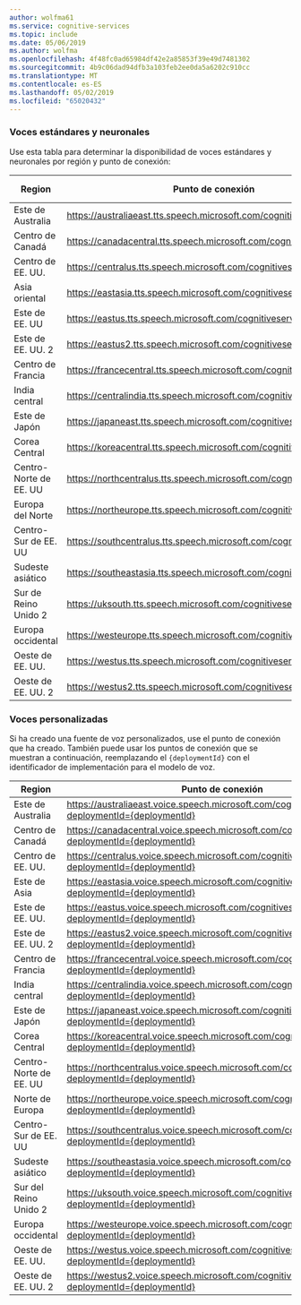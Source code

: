 ```yaml
---
author: wolfma61
ms.service: cognitive-services
ms.topic: include
ms.date: 05/06/2019
ms.author: wolfma
ms.openlocfilehash: 4f48fc0ad65984df42e2a85853f39e49d7481302
ms.sourcegitcommit: 4b9c06dad94dfb3a103feb2ee0da5a6202c910cc
ms.translationtype: MT
ms.contentlocale: es-ES
ms.lasthandoff: 05/02/2019
ms.locfileid: "65020432"
---
```

### <a name="standard-and-neural-voices"></a>Voces estándares y neuronales

Use esta tabla para determinar la disponibilidad de voces estándares y neuronales por región y punto de conexión:

| Region | Punto de conexión | Voces estándares | Voces neuronales |
|--------|----------|-----------------|---------------|
| Este de Australia | https://australiaeast.tts.speech.microsoft.com/cognitiveservices/v1 | Sí | Sí |
| Centro de Canadá | https://canadacentral.tts.speech.microsoft.com/cognitiveservices/v1 | Sí | Sí |
| Centro de EE. UU. | https://centralus.tts.speech.microsoft.com/cognitiveservices/v1 | Sí | Sin  |
| Asia oriental | https://eastasia.tts.speech.microsoft.com/cognitiveservices/v1 | Sí | Sin  |
| Este de EE. UU | https://eastus.tts.speech.microsoft.com/cognitiveservices/v1 | Sí | Sí |
| Este de EE. UU. 2 | https://eastus2.tts.speech.microsoft.com/cognitiveservices/v1 | Sí | Sin  |
| Centro de Francia | https://francecentral.tts.speech.microsoft.com/cognitiveservices/v1 | Sí | Sin  |
| India central | https://centralindia.tts.speech.microsoft.com/cognitiveservices/v1 | Sí | Sí |
| Este de Japón | https://japaneast.tts.speech.microsoft.com/cognitiveservices/v1 | Sí | Sin  |
| Corea Central | https://koreacentral.tts.speech.microsoft.com/cognitiveservices/v1 | Sí | Sin  |
| Centro-Norte de EE. UU | https://northcentralus.tts.speech.microsoft.com/cognitiveservices/v1 | Sí | Sin  |
| Europa del Norte | https://northeurope.tts.speech.microsoft.com/cognitiveservices/v1 | Sí | Sin  |
| Centro-Sur de EE. UU | https://southcentralus.tts.speech.microsoft.com/cognitiveservices/v1 | Sí | Sí |
| Sudeste asiático | https://southeastasia.tts.speech.microsoft.com/cognitiveservices/v1 | Sí | Sí |
| Sur de Reino Unido 2 | https://uksouth.tts.speech.microsoft.com/cognitiveservices/v1 | Sí | Sí |
| Europa occidental | https://westeurope.tts.speech.microsoft.com/cognitiveservices/v1 | Sí | Sí |
| Oeste de EE. UU. | https://westus.tts.speech.microsoft.com/cognitiveservices/v1 | Sí | Sin  |
| Oeste de EE. UU. 2 | https://westus2.tts.speech.microsoft.com/cognitiveservices/v1 | Sí | Sí |

### <a name="custom-voices"></a>Voces personalizadas

Si ha creado una fuente de voz personalizados, use el punto de conexión que ha creado. También puede usar los puntos de conexión que se muestran a continuación, reemplazando el `{deploymentId}` con el identificador de implementación para el modelo de voz.

| Region | Punto de conexión |
|--------|----------|
| Este de Australia | https://australiaeast.voice.speech.microsoft.com/cognitiveservices/v1?deploymentId={deploymentId} |
| Centro de Canadá | https://canadacentral.voice.speech.microsoft.com/cognitiveservices/v1?deploymentId={deploymentId} |
| Centro de EE. UU. | https://centralus.voice.speech.microsoft.com/cognitiveservices/v1?deploymentId={deploymentId} |
| Este de Asia | https://eastasia.voice.speech.microsoft.com/cognitiveservices/v1?deploymentId={deploymentId} |
| Este de EE. UU. | https://eastus.voice.speech.microsoft.com/cognitiveservices/v1?deploymentId={deploymentId} |
| Este de EE. UU. 2 | https://eastus2.voice.speech.microsoft.com/cognitiveservices/v1?deploymentId={deploymentId} |
| Centro de Francia | https://francecentral.voice.speech.microsoft.com/cognitiveservices/v1?deploymentId={deploymentId} |
| India central | https://centralindia.voice.speech.microsoft.com/cognitiveservices/v1?deploymentId={deploymentId} |
| Este de Japón | https://japaneast.voice.speech.microsoft.com/cognitiveservices/v1?deploymentId={deploymentId} |
| Corea Central | https://koreacentral.voice.speech.microsoft.com/cognitiveservices/v1?deploymentId={deploymentId} |
| Centro-Norte de EE. UU | https://northcentralus.voice.speech.microsoft.com/cognitiveservices/v1?deploymentId={deploymentId} |
| Norte de Europa | https://northeurope.voice.speech.microsoft.com/cognitiveservices/v1?deploymentId={deploymentId} |
| Centro-Sur de EE. UU | https://southcentralus.voice.speech.microsoft.com/cognitiveservices/v1?deploymentId={deploymentId} |
| Sudeste asiático | https://southeastasia.voice.speech.microsoft.com/cognitiveservices/v1?deploymentId={deploymentId} |
| Sur del Reino Unido 2 | https://uksouth.voice.speech.microsoft.com/cognitiveservices/v1?deploymentId={deploymentId} |
| Europa occidental | https://westeurope.voice.speech.microsoft.com/cognitiveservices/v1?deploymentId={deploymentId} |
| Oeste de EE. UU. | https://westus.voice.speech.microsoft.com/cognitiveservices/v1?deploymentId={deploymentId} |
| Oeste de EE. UU. 2 | https://westus2.voice.speech.microsoft.com/cognitiveservices/v1?deploymentId={deploymentId} |
